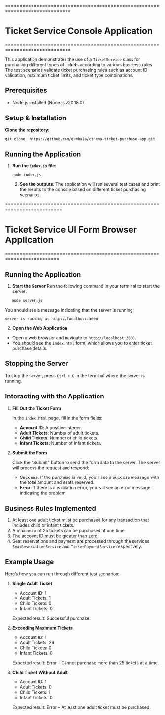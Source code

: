 =============================================================================
# Ticket Service Console Application
=============================================================================

This application demonstrates the use of a `TicketService` class for purchasing different types of tickets according to various business rules. The test scenarios validate ticket purchasing rules such as account ID validation, maximum ticket limits, and ticket type combinations.
## Prerequisites
- Node.js installed (Node.js v20.18.0)
## Setup & Installation
**Clone the repository**:
   ```
   git clone  https://github.com/gkmbala/cinema-ticket-purchase-app.git
   ```
## Running the Application
1. **Run the `index.js` file**:
   ```
   node index.js
   ```
   2. **See the outputs**:
   The application will run several test cases and print the results to the console based on different ticket purchasing scenarios.
   
==========================================================================
# Ticket Service UI Form Browser Application
=========================================================================
## Running the Application

1. **Start the Server**
Run the following command in your terminal to start the server:
```bash
   node server.js
```
You should see a message indicating that the server is running:
```
Server is running at http://localhost:3000
```
2. **Open the Web Application**
- Open a web browser and navigate to `http://localhost:3000`.
- You should see the `index.html` form, which allows you to enter ticket purchase details.
## Stopping the Server
To stop the server, press `Ctrl + C` in the terminal where the server is running.
## Interacting with the Application

1. **Fill Out the Ticket Form**

   In the `index.html` page, fill in the form fields:

   - **Account ID**: A positive integer.
   - **Adult Tickets**: Number of adult tickets.
   - **Child Tickets**: Number of child tickets.
   - **Infant Tickets**: Number of infant tickets.

2. **Submit the Form**

   Click the "Submit" button to send the form data to the server. The server will process the request and respond:

   - **Success**: If the purchase is valid, you'll see a success message with the total amount and seats reserved.
   - **Error**: If there is a validation error, you will see an error message indicating the problem.

## Business Rules Implemented

1. At least one adult ticket must be purchased for any transaction that includes child or infant tickets.
2. A maximum of 25 tickets can be purchased at one time.
3. The account ID must be greater than zero.
4. Seat reservations and payment are processed through the services `SeatReservationService` and `TicketPaymentService` respectively.

## Example Usage

Here’s how you can run through different test scenarios:

1. **Single Adult Ticket**

   - Account ID: 1
   - Adult Tickets: 1
   - Child Tickets: 0
   - Infant Tickets: 0

   Expected result: Successful purchase.

2. **Exceeding Maximum Tickets**

   - Account ID: 1
   - Adult Tickets: 26
   - Child Tickets: 0
   - Infant Tickets: 0

   Expected result: Error – Cannot purchase more than 25 tickets at a time.

3. **Child Ticket Without Adult**

   - Account ID: 1
   - Adult Tickets: 0
   - Child Tickets: 1
   - Infant Tickets: 0

   Expected result: Error – At least one adult ticket must be purchased.
